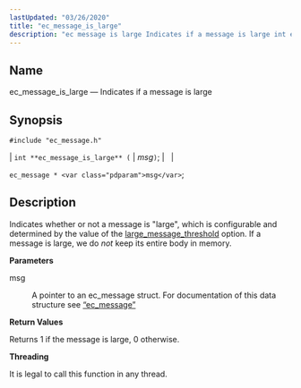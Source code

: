 ```yaml
---
lastUpdated: "03/26/2020"
title: "ec_message_is_large"
description: "ec message is large Indicates if a message is large int ec message is large msg ec message msg Indicates whether or not a message is large which is configurable and determined by the value of the large message threshold option If a message is large we do not keep..."
---
```


<a name="apis.ec_message_is_large"></a> 
## Name

ec_message_is_large — Indicates if a message is large

## Synopsis

`#include "ec_message.h"`

| `int **ec_message_is_large** (` | <var class="pdparam">msg</var>`)`; |   |

`ec_message * <var class="pdparam">msg</var>`;<a name="idp56010496"></a> 
## Description

Indicates whether or not a message is "large", which is configurable and determined by the value of the [large_message_threshold](/momentum/3/3-reference/3-reference-conf-ref-large-message-threshold) option. If a message is large, we do *not* keep its entire body in memory.

**<a name="idp56013088"></a> Parameters**

<dl class="variablelist">

<dt>msg</dt>

<dd>

A pointer to an ec_message struct. For documentation of this data structure see [“ec_message”](/momentum/3/3-api/structs-ec-message)

</dd>

</dl>

**<a name="idp56016432"></a> Return Values**

Returns 1 if the message is large, 0 otherwise.

**<a name="idp56017376"></a> Threading**

It is legal to call this function in any thread.